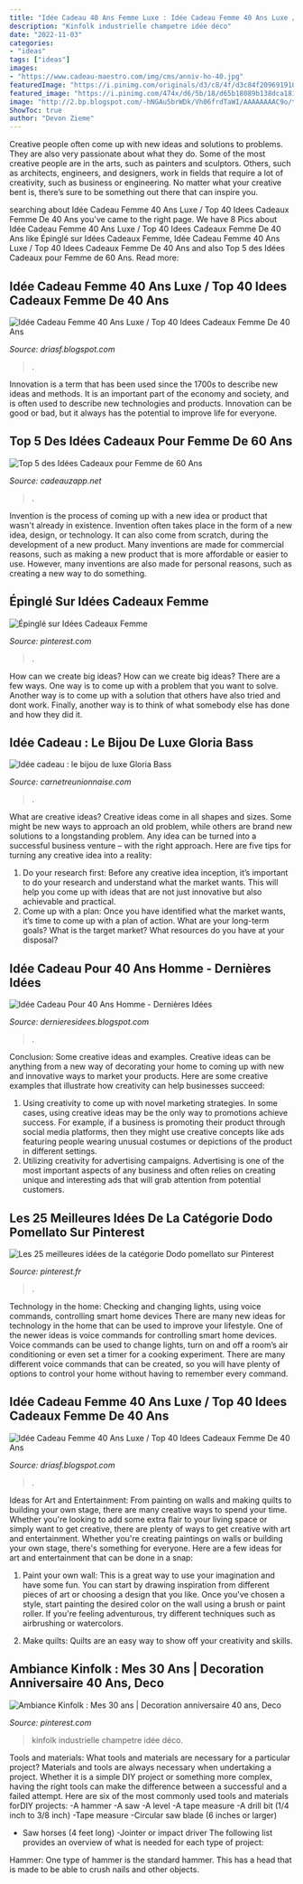 ```yaml
---
title: "Idée Cadeau 40 Ans Femme Luxe : Idée Cadeau Femme 40 Ans Luxe / Top 40 Idees Cadeaux Femme De 40 Ans"
description: "Kinfolk industrielle champetre idée déco"
date: "2022-11-03"
categories:
- "ideas"
tags: ["ideas"]
images:
- "https://www.cadeau-maestro.com/img/cms/anniv-ho-40.jpg"
featuredImage: "https://i.pinimg.com/originals/d3/c8/4f/d3c84f20969191024b7641f58eda395e.png"
featured_image: "https://i.pinimg.com/474x/d6/5b/18/d65b18089b138dca1814d1e74207a4c4.jpg"
image: "http://2.bp.blogspot.com/-hNGAu5brWDk/Vh06frdTaWI/AAAAAAAAC9o/tKw8eRoOp2M/s1600/carnetreunionnaise-gloria-bass-bijoux-JimmyHamelin.jpg"
ShowToc: true
author: "Devon Zieme"
---
```



Creative people often come up with new ideas and solutions to problems. They are also very passionate about what they do. Some of the most creative people are in the arts, such as painters and sculptors. Others, such as architects, engineers, and designers, work in fields that require a lot of creativity, such as business or engineering. No matter what your creative bent is, there’s sure to be something out there that can inspire you.

	

		
searching about Idée Cadeau Femme 40 Ans Luxe / Top 40 Idees Cadeaux Femme De 40 Ans you've came to the right page. We have 8 Pics about Idée Cadeau Femme 40 Ans Luxe / Top 40 Idees Cadeaux Femme De 40 Ans like Épinglé sur Idées Cadeaux Femme, Idée Cadeau Femme 40 Ans Luxe / Top 40 Idees Cadeaux Femme De 40 Ans and also Top 5 des Idées Cadeaux pour Femme de 60 Ans. Read more:
		
    
## Idée Cadeau Femme 40 Ans Luxe / Top 40 Idees Cadeaux Femme De 40 Ans

<img loading=lazy src="https://rplayprod.fr/wp-content/uploads/4593/idée-cadeau-pour-femme-30-ans-5ebd111ca5287.jpg" onerror="this.onerror=null;this.src='https://tse4.mm.bing.net/th?id=OIP.SBfvi4Baf750A7HXue4yJAAAAA&amp;pid=15.1';" alt="Idée Cadeau Femme 40 Ans Luxe / Top 40 Idees Cadeaux Femme De 40 Ans">

_Source: driasf.blogspot.com_

>. 

	

Innovation is a term that has been used since the 1700s to describe new ideas and methods. It is an important part of the economy and society, and is often used to describe new technologies and products. Innovation can be good or bad, but it always has the potential to improve life for everyone.

    
## Top 5 Des Idées Cadeaux Pour Femme De 60 Ans

<img loading=lazy src="http://www.cadeauzapp.net/wp-content/uploads/2015/05/1fc099af478756cd_640_gift-box.jpg" onerror="this.onerror=null;this.src='https://tse3.mm.bing.net/th?id=OIP.QzyF97YjHbROVhHiRc4A1gHaFj&amp;pid=15.1';" alt="Top 5 des Idées Cadeaux pour Femme de 60 Ans">

_Source: cadeauzapp.net_

>. 

	

Invention is the process of coming up with a new idea or product that wasn't already in existence. Invention often takes place in the form of a new idea, design, or technology. It can also come from scratch, during the development of a new product. Many inventions are made for commercial reasons, such as making a new product that is more affordable or easier to use. However, many inventions are also made for personal reasons, such as creating a new way to do something.

    
## Épinglé Sur Idées Cadeaux Femme

<img loading=lazy src="https://i.pinimg.com/originals/d3/c8/4f/d3c84f20969191024b7641f58eda395e.png" onerror="this.onerror=null;this.src='https://tse3.mm.bing.net/th?id=OIP.tFWzDIjtAp_A5YqZzaONagHaEK&amp;pid=15.1';" alt="Épinglé sur Idées Cadeaux Femme">

_Source: pinterest.com_

>. 

	

How can we create big ideas?
How can we create big ideas? There are a few ways. One way is to come up with a problem that you want to solve. Another way is to come up with a solution that others have also tried and dont work. Finally, another way is to think of what somebody else has done and how they did it.

    
## Idée Cadeau : Le Bijou De Luxe Gloria Bass

<img loading=lazy src="http://2.bp.blogspot.com/-hNGAu5brWDk/Vh06frdTaWI/AAAAAAAAC9o/tKw8eRoOp2M/s1600/carnetreunionnaise-gloria-bass-bijoux-JimmyHamelin.jpg" onerror="this.onerror=null;this.src='https://tse4.mm.bing.net/th?id=OIP.vfUFw6f7jgQxYsTM8vCwzAHaE7&amp;pid=15.1';" alt="Idée cadeau : le bijou de luxe Gloria Bass">

_Source: carnetreunionnaise.com_

>. 

	

What are creative ideas?
Creative ideas come in all shapes and sizes. Some might be new ways to approach an old problem, while others are brand new solutions to a longstanding problem. Any idea can be turned into a successful business venture – with the right approach. Here are five tips for turning any creative idea into a reality: 
1. Do your research first: Before any creative idea inception, it’s important to do your research and understand what the market wants. This will help you come up with ideas that are not just innovative but also achievable and practical. 
2. Come up with a plan: Once you have identified what the market wants, it’s time to come up with a plan of action. What are your long-term goals? What is the target market? What resources do you have at your disposal?

    
## Idée Cadeau Pour 40 Ans Homme - Dernières Idées

<img loading=lazy src="https://www.cadeau-maestro.com/img/cms/anniv-ho-40.jpg" onerror="this.onerror=null;this.src='https://tse2.mm.bing.net/th?id=OIP.MwCbukdy1gTOGQ7WzAN7PAHaDa&amp;pid=15.1';" alt="Idée Cadeau Pour 40 Ans Homme - Dernières Idées">

_Source: dernieresidees.blogspot.com_

>. 

	

Conclusion: Some creative ideas and examples.
Creative ideas can be anything from a new way of decorating your home to coming up with new and innovative ways to market your products. Here are some creative examples that illustrate how creativity can help businesses succeed:
1. Using creativity to come up with novel marketing strategies. In some cases, using creative ideas may be the only way to promotions achieve success. For example, if a business is promoting their product through social media platforms, then they might use creative concepts like ads featuring people wearing unusual costumes or depictions of the product in different settings.
2. Utilizing creativity for advertising campaigns. Advertising is one of the most important aspects of any business and often relies on creating unique and interesting ads that will grab attention from potential customers.

    
## Les 25 Meilleures Idées De La Catégorie Dodo Pomellato Sur Pinterest

<img loading=lazy src="https://i.pinimg.com/474x/d6/5b/18/d65b18089b138dca1814d1e74207a4c4.jpg" onerror="this.onerror=null;this.src='https://tse3.mm.bing.net/th?id=OIP.UvyEHgGEvXwkzSe9g5yRKgAAAA&amp;pid=15.1';" alt="Les 25 meilleures idées de la catégorie Dodo pomellato sur Pinterest">

_Source: pinterest.fr_

>. 

	

Technology in the home: Checking and changing lights, using voice commands, controlling smart home devices
There are many new ideas for technology in the home that can be used to improve your lifestyle. One of the newer ideas is voice commands for controlling smart home devices. Voice commands can be used to change lights, turn on and off a room’s air conditioning or even set a timer for a cooking experiment. There are many different voice commands that can be created, so you will have plenty of options to control your home without having to remember every command.

    
## Idée Cadeau Femme 40 Ans Luxe / Top 40 Idees Cadeaux Femme De 40 Ans

<img loading=lazy src="https://leschantsencoeur.ch/wp-content/uploads/4593/idée-cadeau-photo.com-5ebd113381873.jpg" onerror="this.onerror=null;this.src='https://tse1.mm.bing.net/th?id=OIP.H1rk5vvqtgFr0zsElwVqHwHaF5&amp;pid=15.1';" alt="Idée Cadeau Femme 40 Ans Luxe / Top 40 Idees Cadeaux Femme De 40 Ans">

_Source: driasf.blogspot.com_

>. 

	

Ideas for Art and Entertainment: From painting on walls and making quilts to building your own stage, there are many creative ways to spend your time.
Whether you're looking to add some extra flair to your living space or simply want to get creative, there are plenty of ways to get creative with art and entertainment. Whether you're creating paintings on walls or building your own stage, there's something for everyone. Here are a few ideas for art and entertainment that can be done in a snap:
1. Paint your own wall: This is a great way to use your imagination and have some fun. You can start by drawing inspiration from different pieces of art or choosing a design that you like. Once you've chosen a style, start painting the desired color on the wall using a brush or paint roller. If you're feeling adventurous, try different techniques such as airbrushing or watercolors.

2. Make quilts: Quilts are an easy way to show off your creativity and skills.

    
## Ambiance Kinfolk : Mes 30 Ans | Decoration Anniversaire 40 Ans, Deco

<img loading=lazy src="https://i.pinimg.com/originals/7f/6a/5f/7f6a5f189150c64ec2641413914fdce4.jpg" onerror="this.onerror=null;this.src='https://tse4.mm.bing.net/th?id=OIP.TOhtSpN9Pop8v7ied74NmAAAAA&amp;pid=15.1';" alt="Ambiance Kinfolk : Mes 30 ans | Decoration anniversaire 40 ans, Deco">

_Source: pinterest.com_

>kinfolk industrielle champetre idée déco. 

	

Tools and materials: What tools and materials are necessary for a particular project?
Materials and tools are always necessary when undertaking a project. Whether it is a simple DIY project or something more complex, having the right tools can make the difference between a successful and a failed attempt. Here are six of the most commonly used tools and materials forDIY projects:
-A hammer
-A saw
-A level
-A tape measure
-A drill bit (1/4 inch to 3/8 inch) 
-Tape measure 
-Circular saw blade (6 inches or larger) 
- Saw horses (4 feet long)  -Jointer or impact driver 
The following list provides an overview of what is needed for each type of project: 

Hammer: One type of hammer is the standard hammer. This has a head that is made to be able to crush nails and other objects.

